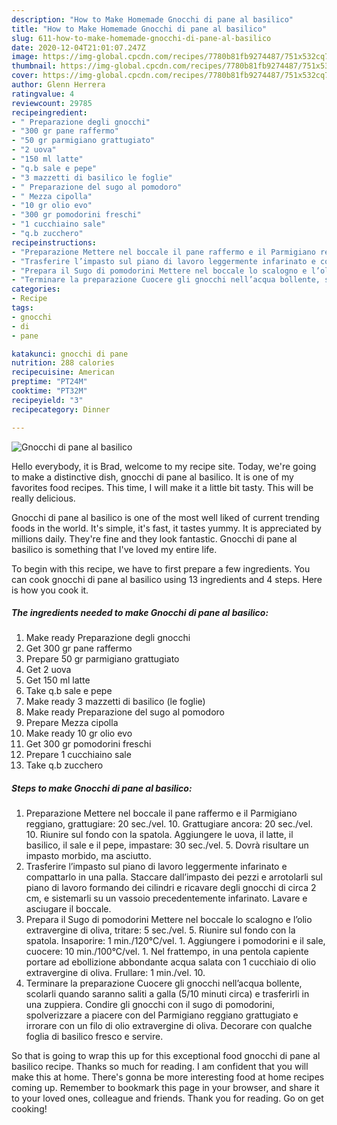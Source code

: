 ```yaml
---
description: "How to Make Homemade Gnocchi di pane al basilico"
title: "How to Make Homemade Gnocchi di pane al basilico"
slug: 611-how-to-make-homemade-gnocchi-di-pane-al-basilico
date: 2020-12-04T21:01:07.247Z
image: https://img-global.cpcdn.com/recipes/7780b81fb9274487/751x532cq70/gnocchi-di-pane-al-basilico-recipe-main-photo.jpg
thumbnail: https://img-global.cpcdn.com/recipes/7780b81fb9274487/751x532cq70/gnocchi-di-pane-al-basilico-recipe-main-photo.jpg
cover: https://img-global.cpcdn.com/recipes/7780b81fb9274487/751x532cq70/gnocchi-di-pane-al-basilico-recipe-main-photo.jpg
author: Glenn Herrera
ratingvalue: 4
reviewcount: 29785
recipeingredient:
- " Preparazione degli gnocchi"
- "300 gr pane raffermo"
- "50 gr parmigiano grattugiato"
- "2 uova"
- "150 ml latte"
- "q.b sale e pepe"
- "3 mazzetti di basilico le foglie"
- " Preparazione del sugo al pomodoro"
- " Mezza cipolla"
- "10 gr olio evo"
- "300 gr pomodorini freschi"
- "1 cucchiaino sale"
- "q.b zucchero"
recipeinstructions:
- "Preparazione Mettere nel boccale il pane raffermo e il Parmigiano reggiano, grattugiare: 20 sec./vel. 10. Grattugiare ancora: 20 sec./vel. 10. Riunire sul fondo con la spatola. Aggiungere le uova, il latte, il basilico, il sale e il pepe, impastare: 30 sec./vel. 5. Dovrà risultare un impasto morbido, ma asciutto."
- "Trasferire l’impasto sul piano di lavoro leggermente infarinato e compattarlo in una palla. Staccare dall’impasto dei pezzi e arrotolarli sul piano di lavoro formando dei cilindri e ricavare degli gnocchi di circa 2 cm, e sistemarli su un vassoio precedentemente infarinato. Lavare e asciugare il boccale."
- "Prepara il Sugo di pomodorini Mettere nel boccale lo scalogno e l’olio extravergine di oliva, tritare: 5 sec./vel. 5. Riunire sul fondo con la spatola. Insaporire: 1 min./120°C/vel. 1. Aggiungere i pomodorini e il sale, cuocere: 10 min./100°C/vel. 1. Nel frattempo, in una pentola capiente portare ad ebollizione abbondante acqua salata con 1 cucchiaio di olio extravergine di oliva. Frullare: 1 min./vel. 10."
- "Terminare la preparazione Cuocere gli gnocchi nell’acqua bollente, scolarli quando saranno saliti a galla (5/10 minuti circa) e trasferirli in una zuppiera. Condire gli gnocchi con il sugo di pomodorini, spolverizzare a piacere con del Parmigiano reggiano grattugiato e irrorare con un filo di olio extravergine di oliva. Decorare con qualche foglia di basilico fresco e servire."
categories:
- Recipe
tags:
- gnocchi
- di
- pane

katakunci: gnocchi di pane 
nutrition: 288 calories
recipecuisine: American
preptime: "PT24M"
cooktime: "PT32M"
recipeyield: "3"
recipecategory: Dinner

---
```



![Gnocchi di pane al basilico](https://img-global.cpcdn.com/recipes/7780b81fb9274487/751x532cq70/gnocchi-di-pane-al-basilico-recipe-main-photo.jpg)

Hello everybody, it is Brad, welcome to my recipe site. Today, we're going to make a distinctive dish, gnocchi di pane al basilico. It is one of my favorites food recipes. This time, I will make it a little bit tasty. This will be really delicious.

Gnocchi di pane al basilico is one of the most well liked of current trending foods in the world. It's simple, it's fast, it tastes yummy. It is appreciated by millions daily. They're fine and they look fantastic. Gnocchi di pane al basilico is something that I've loved my entire life.




To begin with this recipe, we have to first prepare a few ingredients. You can cook gnocchi di pane al basilico using 13 ingredients and 4 steps. Here is how you cook it.

<!--inarticleads1-->

##### The ingredients needed to make Gnocchi di pane al basilico:

1. Make ready  Preparazione degli gnocchi
1. Get 300 gr pane raffermo
1. Prepare 50 gr parmigiano grattugiato
1. Get 2 uova
1. Get 150 ml latte
1. Take q.b sale e pepe
1. Make ready 3 mazzetti di basilico (le foglie)
1. Make ready  Preparazione del sugo al pomodoro
1. Prepare  Mezza cipolla
1. Make ready 10 gr olio evo
1. Get 300 gr pomodorini freschi
1. Prepare 1 cucchiaino sale
1. Take q.b zucchero




<!--inarticleads2-->

##### Steps to make Gnocchi di pane al basilico:

1. Preparazione Mettere nel boccale il pane raffermo e il Parmigiano reggiano, grattugiare: 20 sec./vel. 10. Grattugiare ancora: 20 sec./vel. 10. Riunire sul fondo con la spatola. Aggiungere le uova, il latte, il basilico, il sale e il pepe, impastare: 30 sec./vel. 5. Dovrà risultare un impasto morbido, ma asciutto.
1. Trasferire l’impasto sul piano di lavoro leggermente infarinato e compattarlo in una palla. Staccare dall’impasto dei pezzi e arrotolarli sul piano di lavoro formando dei cilindri e ricavare degli gnocchi di circa 2 cm, e sistemarli su un vassoio precedentemente infarinato. Lavare e asciugare il boccale.
1. Prepara il Sugo di pomodorini Mettere nel boccale lo scalogno e l’olio extravergine di oliva, tritare: 5 sec./vel. 5. Riunire sul fondo con la spatola. Insaporire: 1 min./120°C/vel. 1. Aggiungere i pomodorini e il sale, cuocere: 10 min./100°C/vel. 1. Nel frattempo, in una pentola capiente portare ad ebollizione abbondante acqua salata con 1 cucchiaio di olio extravergine di oliva. Frullare: 1 min./vel. 10.
1. Terminare la preparazione Cuocere gli gnocchi nell’acqua bollente, scolarli quando saranno saliti a galla (5/10 minuti circa) e trasferirli in una zuppiera. Condire gli gnocchi con il sugo di pomodorini, spolverizzare a piacere con del Parmigiano reggiano grattugiato e irrorare con un filo di olio extravergine di oliva. Decorare con qualche foglia di basilico fresco e servire.




So that is going to wrap this up for this exceptional food gnocchi di pane al basilico recipe. Thanks so much for reading. I am confident that you will make this at home. There's gonna be more interesting food at home recipes coming up. Remember to bookmark this page in your browser, and share it to your loved ones, colleague and friends. Thank you for reading. Go on get cooking!
